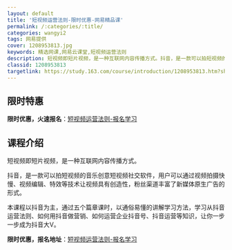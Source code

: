```yaml
---
layout: default
title: '短视频运营法则-限时优惠-网易精品课'
permalink: /:categories/:title/
categories: wangyi2
tags: 网易提供
cover: 1208953813.jpg
keywords: 精选网课,网易云课堂,短视频运营法则
description: 短视频即短片视频，是一种互联网内容传播方式。抖音，是一款可以拍短视频的音乐创意短视频社交软件，用户可以通过视频拍摄快慢、
classid: 1208953813
targetlink: https://study.163.com/course/introduction/1208953813.htm?share=1&shareId=1025206652&utm_campaign=share&utm_medium=iphoneShare&utm_source=&utm_u=1025206652
---
```


## 限时特惠

**限时优惠，火速报名**：[短视频运营法则-报名学习](https://study.163.com/course/introduction/1208953813.htm?share=1&shareId=1025206652&utm_campaign=share&utm_medium=iphoneShare&utm_source=&utm_u=1025206652)

## 课程介绍

短视频即短片视频，是一种互联网内容传播方式。 

抖音，是一款可以拍短视频的音乐创意短视频社交软件，用户可以通过视频拍摄快慢、视频编辑、特效等技术让视频具有创造性，粉丝渠道丰富了新媒体原生广告的形式。

本课程以抖音为主，通过五个篇章课时，以通俗易懂的讲解学习方法，学习从抖音运营法则、如何用抖音做营销、如何运营企业抖音号、抖音运营等知识，让你一步一步成为抖音大V。

**限时优惠，报名地址**：[短视频运营法则-报名学习](https://study.163.com/course/introduction/1208953813.htm?share=1&shareId=1025206652&utm_campaign=share&utm_medium=iphoneShare&utm_source=&utm_u=1025206652)

